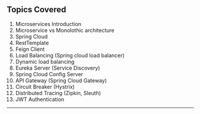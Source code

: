  **Topics Covered**
--------------
1. Microservices Introduction 
2. Microservice vs Monolothic architecture
3. Spring Cloud
4. RestTemplate
5. Feign Client
6. Load Balancing (Spring cloud load balancer)
7. Dynamic load balancing
8. Eureka Server (Service Discovery) 
9. Spring Cloud Config Server
10. API Gateway (Spring Cloud Gateway)
11. Circuit Breaker (Hystrix)
12. Distributed Tracing (Zipkin, Sleuth)
13. JWT Authentication
--------------
